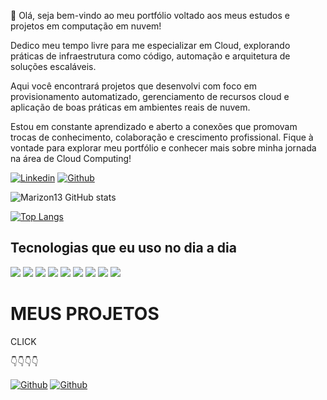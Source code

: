 👋 Olá, seja bem-vindo ao meu portfólio voltado aos meus estudos e projetos em computação em nuvem!

Dedico meu tempo livre para me especializar em Cloud, explorando práticas de infraestrutura como código, automação e arquitetura de soluções escaláveis.

Aqui você encontrará projetos que desenvolvi com foco em provisionamento automatizado, gerenciamento de recursos cloud e aplicação de boas práticas em ambientes reais de nuvem.

Estou em constante aprendizado e aberto a conexões que promovam trocas de conhecimento, colaboração e crescimento profissional. Fique à vontade para explorar meu portfólio e conhecer mais sobre minha jornada na área de Cloud Computing!


[![Linkedin](https://img.shields.io/badge/LinkedIn-0077B5?style=for-the-badge&logo=linkedin&logoColor=white)](https://www.linkedin.com/in/welson-felipe-teles-rodrigues/)
[![Github](https://img.shields.io/badge/GitHub-100000?style=for-the-badge&logo=github&logoColor=white)](https://github.com/Marizon13)

![Marizon13 GitHub stats](https://github-readme-stats.vercel.app/api?username=marizon13&show_icons=true&theme=dracula)

[![Top Langs](https://github-readme-stats.vercel.app/api/top-langs/?username=marizon13&layout=compact)](https://github.com/anuraghazra/github-readme-stats)

## Tecnologias que eu uso no dia a dia
<div style ="display: inline_block"><br\>
  <img align="center alt="python" src="https://img.shields.io/badge/Python-3776AB??style=for-the-badge&logo=python&logoColor=white" \>
  <img align="center alt="sqlite" src="https://img.shields.io/badge/SQLite-07405E??style=for-the-badge&logo=sqlite&logoColor=white"\>                                       <img align="center alt="googlecloud" src="https://img.shields.io/badge/Google_Cloud-4285F4?style=for-the- badge&logo=google-cloud&logoColor=white"\>
  <img align="center alt="aws" src="https://img.shields.io/badge/Microsoft_Excel-217346??style=for-the-badge&logo=microsoft-excel&logoColor=white"\>
  <img align="center alt="linux" src="https://img.shields.io/badge/Linux-FCC624??style=for-the-badge&logo=linux&logoColor=black"\>
  <img align="center alt="tableau" src="https://img.shields.io/badge/Tableau-E97627??style=for-the-badge&logo=Tableau&logoColor=white"\>
  <img align="center alt="Tensorflow" src="https://img.shields.io/badge/TensorFlow-FF6F00??style=for-the-badge&logo=tensorflow&logoColor=white"\>
  <img align="center alt="powerbi" src="https://img.shields.io/badge/PowerBi-red??style=for-the-badge&logo=PowerBi&logoColor=black"\>
  <img align="center alt="VBA" src="https://img.shields.io/badge/VBA-purple??style=for-the-badge&logo=VBA&logoColor=black"\>
</div>

# MEUS PROJETOS   
CLICK

👇👇👇👇

[![Github](https://img.shields.io/badge/website-000000?style=for-the-badge&logo=About.me&logoColor=white)](https://github.com/Marizon13/PROJETOS.git)
[![Github](https://img.shields.io/badge/Tableau-E97627?style=for-the-badge&logo=Tableau&logoColor=black)](https://public.tableau.com/app/profile/welson.felipe.teles.rodrigues/viz/Livro7_16628378497820/DashboardMedalhas)                                                                                                          
                                                                                                                                               
